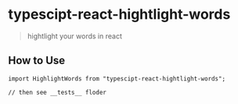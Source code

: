 # typescipt-react-hightlight-words

> hightlight your words in react

## How to Use

```
import HighlightWords from "typescipt-react-hightlight-words";

// then see __tests__ floder
```
